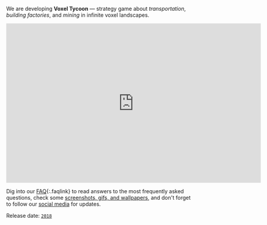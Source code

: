 We are developing **Voxel Tycoon** — strategy game about *transportation*, *building&nbsp;factories*, and *mining* in infinite voxel landscapes.

<iframe width="680" height="425" src="https://www.youtube.com/embed/u1kRZKu3NAc" frameborder="0" allowfullscreen></iframe>

Dig into our [FAQ](/faq){:.faqlink} to read answers to the most frequently asked questions, check some [screenshots, gifs, and wallpapers](/gallery), and don't forget to follow our [social media](/contacts) for updates.

Release date: [`2018`](/2018)